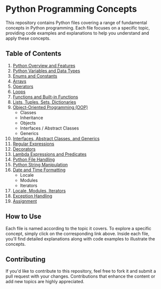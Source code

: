 # Python Programming Concepts

This repository contains Python files covering a range of fundamental concepts in Python programming. Each file focuses on a specific topic, providing code examples and explanations to help you understand and apply these concepts.

## Table of Contents

1. [Python Overview and Features](1.Python.py)
2. [Python Variables and Data Types](2.Variables-DataTypes.py)
3. [Enums and Constants](3.Enums-Constants.py)
4. [Arrays](4.Arrays.py)
5. [Operators](5.Operators.py)
6. [Loops](6.Loops.py)
7. [Functions and Built-in Functions](7.Functions.py)
8. [Lists, Tuples, Sets, Dictionaries](8.BuiltinDataStructures.py)
9. [Object-Oriented Programming (OOP)](9.OOP.py)
   - Classes
   - Inheritance
   - Objects
   - Interfaces / Abstract Classes
   - Generics
10. [Interfaces, Abstract Classes, and Generics](10.Interfaces-AbstractClasses-Generics.py)
11. [Regular Expressions](11.RegularExpressions.py)
12. [Decorators](12.Decorators.py)
13. [Lambda Expressions and Predicates](13.LambdaExpressions-Predicates.py)
14. [Python File Handling](14.FileHandling.py)
15. [Python String Manipulation](15.PythonStrings.py)
16. [Date and Time Formatting](16.DateTimeFormatting.py)
    - Locale
    - Modules
    - Iterators
17. [Locale, Modules, Iterators](17.Locale-Modules-Iterators.py)
18. [Exception Handling](18.ExceptionHandling.py)
19. [Assignment](Assignment)


## How to Use

Each file is named according to the topic it covers. To explore a specific concept, simply click on the corresponding link above. Inside each file, you'll find detailed explanations along with code examples to illustrate the concepts.

## Contributing

If you'd like to contribute to this repository, feel free to fork it and submit a pull request with your changes. Contributions that enhance the content or add new topics are highly appreciated.
